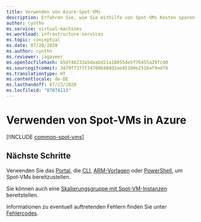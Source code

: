 ```yaml
---
title: Verwenden von Azure-Spot-VMs
description: Erfahren Sie, wie Sie mithilfe von Spot-VMs Kosten sparen.
author: cynthn
ms.service: virtual-machines
ms.workload: infrastructure-services
ms.topic: conceptual
ms.date: 07/20/2020
ms.author: cynthn
ms.reviewer: jagaveer
ms.openlocfilehash: b5df46233a5daabd21a18055de5f76455a29fcd0
ms.sourcegitcommit: 3d79f737ff34708b48dd2ae45100e2516af9ed78
ms.translationtype: HT
ms.contentlocale: de-DE
ms.lasthandoff: 07/23/2020
ms.locfileid: "87074113"
---
```

# <a name="use-spot-vms-in-azure"></a>Verwenden von Spot-VMs in Azure

[!INCLUDE [common-spot-vms](../../../includes/virtual-machines-common-spot-vms.md)]  


## <a name="next-steps"></a>Nächste Schritte
Verwenden Sie das [Portal](spot-portal.md), die [CLI](../linux/spot-cli.md), [ARM-Vorlagen](../linux/spot-template.md) oder [PowerShell](spot-powershell.md), um Spot-VMs bereitzustellen.

Sie können auch eine [Skalierungsgruppe mit Spot-VM-Instanzen](../../virtual-machine-scale-sets/use-spot.md) bereitstellen.

Informationen zu eventuell auftretenden Fehlern finden Sie unter [Fehlercodes](../error-codes-spot.md?toc=%2fazure%2fvirtual-machines%2flinux%2ftoc.json).
